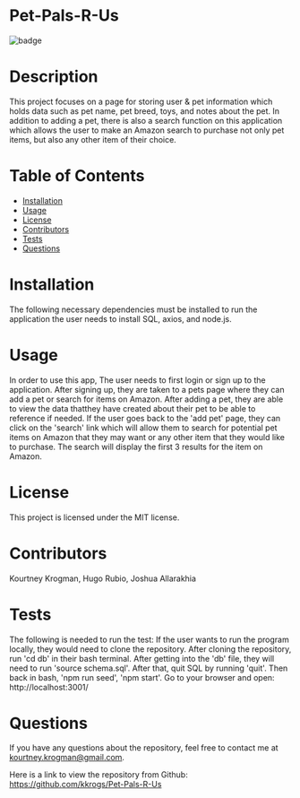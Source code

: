 # Pet-Pals-R-Us
 ![badge](https://img.shields.io/badge/License-MIT-brightgreen)

# Description
This project focuses on a page for storing user & pet information which holds data such as pet name, pet breed, toys, and notes about the pet. In addition to adding a pet, there is also a search function on this application which allows the user to make an Amazon search to purchase not only pet items, but also any other item of their choice.
# Table of Contents
* [Installation](#installation)
* [Usage](#usage)
* [License](#license)
* [Contributors](#contributors)
* [Tests](#tests)
* [Questions](#questions)
# Installation
The following necessary dependencies must be installed to run the application the user needs to install SQL, axios, and node.js.
# Usage
In order to use this app, The user needs to first login or sign up to the application. After signing up, they are taken to a pets page where they can add a pet or search for items on Amazon. After adding a pet, they are able to view the data thatthey have created about their pet to be able to reference if needed. If the user goes back to the 'add pet' page, they can click on the 'search' link which will allow them to search for potential pet items on Amazon that they may want or any other item that they would like to purchase. The search will display the first 3 results for the item on Amazon.
# License
This project is licensed under the MIT license.


# Contributors
 Kourtney Krogman, Hugo Rubio, Joshua Allarakhia
# Tests
The following is needed to run the test: If the user wants to run the program locally, they would need to clone the repository. After cloning the repository, run 'cd db' in their bash terminal. After getting into the 'db' file, they will need to run 'source schema.sql'. After that, quit SQL by running 'quit'. Then back in bash, 'npm run seed', 'npm start'. Go to your browser and open: http://localhost:3001/
# Questions
If you have any questions about the repository, feel free to contact me at kourtney.krogman@gmail.com.

Here is a link to view the repository from Github:
https://github.com/kkrogs/Pet-Pals-R-Us